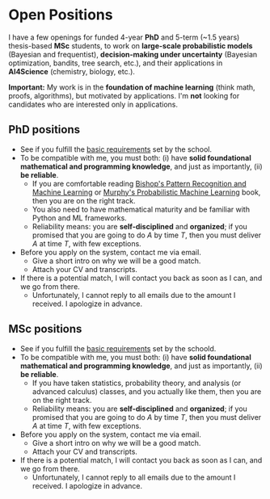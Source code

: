 # Open Positions

I have a few openings for funded 4-year **PhD** and 5-term (~1.5 years) thesis-based **MSc** students, to work on **large-scale probabilistic models** (Bayesian and frequentist), **decision-making under uncertainty** (Bayesian optimization, bandits, tree search, etc.), and their applications in **AI4Science** (chemistry, biology, etc.).

**Important:** My work is in the **foundation of machine learning** (think math, proofs, algorithms), but motivated by applications. I'm **not** looking for candidates who are interested only in applications.

## PhD positions

- See if you fulfill the [basic requirements](https://grad.uwo.ca/admissions/programs/program.cfm?p=38) set by the school.
- To be compatible with me, you must both: (i) have **solid foundational mathematical and programming knowledge**, and just as importantly, (ii) **be reliable**.
  - If you are comfortable reading [Bishop's Pattern Recognition and Machine Learning](https://www.microsoft.com/en-us/research/uploads/prod/2006/01/Bishop-Pattern-Recognition-and-Machine-Learning-2006.pdf) or [Murphy's Probabilistic Machine Learning](https://probml.github.io/pml-book/book1.html) book, then you are on the right track.
  - You also need to have mathematical maturity and be familiar with Python and ML frameworks.
  - Reliability means: you are **self-disciplined** and **organized**; if you promised that you are going to do $A$ by time $T$, then you must deliver $A$ at time $T$, with few exceptions.
- Before you apply on the system, contact me via email.
  - Give a short intro on why we will be a good match.
  - Attach your CV and transcripts.
- If there is a potential match, I will contact you back as soon as I can, and we go from there.
  - Unfortunately, I cannot reply to all emails due to the amount I received. I apologize in advance.

## MSc positions

- See if you fulfill the [basic requirements](https://grad.uwo.ca/admissions/programs/program.cfm?p=37) set by the schoold.
- To be compatible with me, you must both: (i) have **solid foundational mathematical and programming knowledge**, and just as importantly, (ii) **be reliable**.
  - If you have taken statistics, probability theory, and analysis (or advanced calculus) classes, and you actually like them, then you are on the right track.
  - Reliability means: you are **self-disciplined** and **organized**; if you promised that you are going to do $A$ by time $T$, then you must deliver $A$ at time $T$, with few exceptions.
- Before you apply on the system, contact me via email.
  - Give a short intro on why we will be a good match.
  - Attach your CV and transcripts.
- If there is a potential match, I will contact you back as soon as I can, and we go from there.
  - Unfortunately, I cannot reply to all emails due to the amount I received. I apologize in advance.
